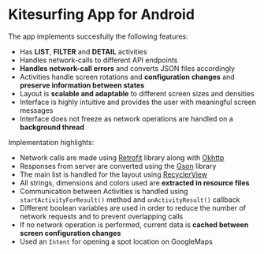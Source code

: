 Kitesurfing App for Android
===========================

The app implements succesfully the following features:
* Has **LIST**, **FILTER** and **DETAIL** activities
* Handles network-calls to different API endpoints
* **Handles network-call errors** and converts JSON files accordingly
* Activities handle screen rotations and **configuration changes** and **preserve information between states**
* Layout is **scalable and adaptable** to different screen sizes and densities
* Interface is highly intuitive and provides the user with meaningful screen messages
* Interface does not freeze as network operations are handled on a **background thread**

Implementation highlights:
* Network calls are made using [Retrofit](https://square.github.io/retrofit/) library along with [Okhttp](https://square.github.io/okhttp/)
* Responses from server are converted using the [Gson](https://github.com/google/gson) library
* The main list is handled for the layout using [RecyclerView](https://developer.android.com/guide/topics/ui/layout/recyclerview) 
* All strings, dimensions and colors used are **extracted in resource files**
* Communication between Activities is handled using `startActivityForResult()` method and `onActivityResult()` callback
* Different boolean variables are used in order to reduce the number of network requests and to prevent overlapping calls
* If no network operation is performed, current data is **cached between screen configuration changes**
* Used an `Intent` for opening a spot location on GoogleMaps 

